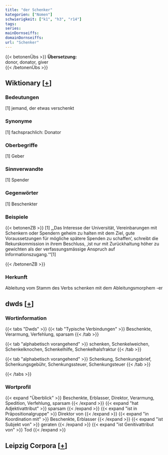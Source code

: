 ```yaml
---
title: "der Schenker"
kategorien: ["Nomen"]
schwierigkeit: ["k1", "h3", "r14"]
tags:
series:
mainDornseiffs:
domainDornseiffs:
url: "Schenker"
---
```


{{< betonenÜbs >}}
**Übersetzung:**  
donor, donator, giver  
{{< /betonenÜbs >}}

## Wiktionary [[+](https://de.wiktionary.org/wiki/Schenker)]

### Bedeutungen
[1] jemand, der etwas verschenkt  

### Synonyme
[1] fachsprachlich: Donator  

### Oberbegriffe
[1] Geber  

### Sinnverwandte
[1] Spender  

### Gegenwörter
[1] Beschenkter  

### Beispiele
{{< betonenZB >}}
[1] „‚Das Interesse der Universität, Vereinbarungen mit Schenkern oder Spendern geheim zu halten mit dem Ziel, gute Voraussetzungen für mögliche spätere Spenden zu schaffen‘, schreibt die Rekurskommission in ihrem Beschluss, ‚ist nur mit Zurückhaltung höher zu gewichten als der verfassungsmässige Anspruch auf Informationszugang.‘“[1]  

{{< /betonenZB >}}
### Herkunft
Ableitung vom Stamm des Verbs schenken mit dem Ableitungsmorphem -er  



## dwds [[+](https://www.dwds.de/wb/Schenker)]

### Wortinformation
{{< tabs "Dwds" >}}
{{< tab "Typische Verbindungen" >}}
Beschenkte, Verarmung, Verfehlung, sparsam
{{< /tab >}}

{{< tab "alphabetisch vorangehend" >}}
schenken, Schenkelweichen, Schenkelknochen, Schenkelhilfe, Schenkelhalsfraktur
{{< /tab >}}

{{< tab "alphabetisch vorangehend" >}}
Schenkung, Schenkungsbrief, Schenkungsgebühr, Schenkungssteuer, Schenkungsteuer
{{< /tab >}}

{{< /tabs >}}

### Wortprofil
{{< expand "Überblick" >}} Beschenkte, Erblasser, Direktor, Verarmung, Spedition, Verfehlung, sparsam {{< /expand >}}
{{< expand "hat Adjektivattribut" >}} sparsam {{< /expand >}}
{{< expand "ist in Präpositionalgruppe" >}} Direktor von {{< /expand >}}
{{< expand "in Koordination mit" >}} Beschenkte, Erblasser {{< /expand >}}
{{< expand "ist Subjekt von" >}} geraten {{< /expand >}}
{{< expand "ist Genitivattribut von" >}} Tod {{< /expand >}}

## Leipzig Corpora [[+](https://corpora.uni-leipzig.de/en/res?word=Schenker&corpusId=deu_newscrawl-public_2018)]

